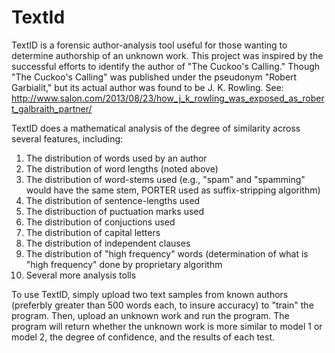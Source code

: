 # TextId

TextID is a forensic author-analysis tool useful for those wanting to determine authorship of an unknown work. This project was inspired by the successful efforts to identify the author of "The Cuckoo's Calling." Though "The Cuckoo's Calling" was published under the pseudonym "Robert Garbialit," but its actual author was found to be J. K. Rowling. See: http://www.salon.com/2013/08/23/how_j_k_rowling_was_exposed_as_robert_galbraith_partner/

TextID does a mathematical analysis of the degree of similarity across several features, including:
1. The distribution of words used by an author 
2. The distribution of word lengths (noted above) 
3. The distribution of word-stems used (e.g., "spam" and "spamming" would have the same stem, PORTER used as suffix-stripping algorithm) 
4. The distribution of sentence-lengths used 
5. The distribuction of puctuation marks used
6. The distribution of conjuctions used
7. The distribution of capital letters
8. The distribution of independent clauses
9. The distribution of "high frequency" words (determination of what is "high frequency" done by proprietary algorithm
10. Several more analysis tolls

To use TextID, simply upload two text samples from known authors (preferbly greater than 500 words each, to insure accuracy) to "train" the program. Then, upload an unknown work and run the program. The program will return whether the unknown work is more similar to model 1 or model 2, the degree of confidence, and the results of each test.
